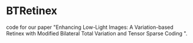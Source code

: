 # BTRetinex
code for our paper "Enhancing Low-Light Images: A Variation-based Retinex with Modified Bilateral Total Variation and Tensor Sparse Coding ".
